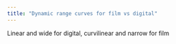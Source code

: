 ```yaml
---
title: "Dynamic range curves for film vs digital"
---
```

Linear and wide for digital, curvilinear and narrow for film

